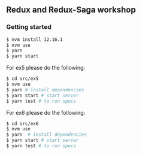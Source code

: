 ## Redux and Redux-Saga workshop

### Getting started

```sh
$ nvm install 12.16.1
$ nvm use
$ yarn
$ yarn start
```

For ex5 please do the following:

```sh
$ cd src/ex5
$ nvm use
$ yarn # install dependencies
$ yarn start # start server
$ yarn test # to run specs
```

For ex6 please do the following:

```sh
$ cd src/ex6
$ nvm use
$ yarn  # install dependencies
$ yarn start # start server
$ yarn test # to run specs
```
